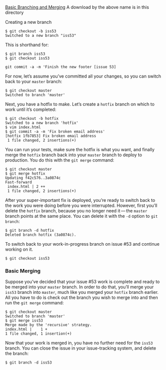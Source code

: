 [Basic Branching and Merging](https://git-scm.com/book/en/v2/Git-Branching-Basic-Branching-and-Merging)
A download by the above name is in this directory

Creating a new branch
```console
$ git checkout -b iss53
Switched to a new branch "iss53"
```

This is shorthand for:

```console
$ git branch iss53
$ git checkout iss53
```

```console
git commit -a -m 'Finish the new footer [issue 53]
```
For now, let’s assume you’ve committed all your changes, so you can switch back to your `master` branch:

```console
$ git checkout master
Switched to branch 'master'
```
Next, you have a hotfix to make. Let’s create a `hotfix` branch on which to work until it’s completed:

```console
$ git checkout -b hotfix
Switched to a new branch 'hotfix'
$ vim index.html
$ git commit -a -m 'Fix broken email address'
[hotfix 1fb7853] Fix broken email address
 1 file changed, 2 insertions(+)
```
You can run your tests, make sure the hotfix is what you want, and finally merge the `hotfix` branch back into your `master` branch to deploy to production. You do this with the `git merge` command:

```console
$ git checkout master
$ git merge hotfix
Updating f42c576..3a0874c
Fast-forward
 index.html | 2 ++
 1 file changed, 2 insertions(+)
```

After your super-important fix is deployed, you’re ready to switch back to the work you were doing before you were interrupted. However, first you’ll delete the `hotfix` branch, because you no longer need it — the `master` branch points at the same place. You can delete it with the `-d` option to `git branch`:

```console
$ git branch -d hotfix
Deleted branch hotfix (3a0874c).
```

To switch back to your work-in-progress branch on issue #53 and continue working on it.

```console
$ git checkout iss53
```
### Basic Merging

Suppose you’ve decided that your issue #53 work is complete and ready to be merged into your `master` branch. In order to do that, you’ll merge your `iss53` branch into `master`, much like you merged your `hotfix` branch earlier. All you have to do is check out the branch you wish to merge into and then run the `git merge` command:

```console
$ git checkout master
Switched to branch 'master'
$ git merge iss53
Merge made by the 'recursive' strategy.
index.html |    1 +
1 file changed, 1 insertion(+)
```
Now that your work is merged in, you have no further need for the `iss53` branch. You can close the issue in your issue-tracking system, and delete the branch:

```console
$ git branch -d iss53
```
